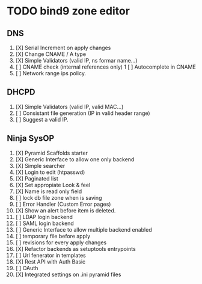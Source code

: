 TODO bind9 zone editor
======================



DNS
---

1. [X] Serial Increment on apply changes
1. [X] Change CNAME / A type
1. [X] Simple Validators (valid IP, ns formar name...)
1. [ ] CNAME check (internal references only)
1  [ ] Autocomplete in CNAME
1. [ ] Network range ips policy.

DHCPD
-----

1. [X] Simple Validators (valid IP, valid MAC...)
1. [ ] Consistant file generation (IP in valid header range)
1. [ ] Suggest a valid IP.


Ninja SysOP
-----------

1. [X] Pyramid Scaffolds starter
1. [X] Generic Interface to allow one only backend
1. [X] Simple searcher
1. [X] Login to edit (htpasswd)
1. [X] Paginated list
1. [X] Set appropiate Look & feel
1. [X] Name is read only field
1. [ ] lock db file zone when is saving
1. [ ] Error Handler (Custom Error pages)
1. [X] Show an alert before item is deleted.
1. [ ] LDAP login backend
1. [ ] SAML login backend
1. [ ] Generic Interface to allow multiple backend enabled
1. [ ] temporary file before apply
1. [ ] revisions for every apply changes
1. [X] Refactor backends as setuptools entrypoints
1. [ ] Url fenerator in templates
1. [X] Rest API with Auth Basic
1. [ ] OAuth
1. [X] Integrated settings on .ini pyramid files
